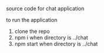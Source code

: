 source code for chat application

to run the application
1. clone the repo
2. npm i when directory is ../chat
3. npm start when directory is ../chat
